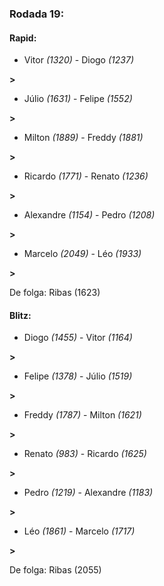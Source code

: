 ### Rodada 19:

#### Rapid:

* Vitor *(1320)*     -     Diogo *(1237)*

 **>** 
* Júlio *(1631)*     -     Felipe *(1552)*

 **>** 
* Milton *(1889)*     -     Freddy *(1881)*

 **>** 
* Ricardo *(1771)*     -     Renato *(1236)*

 **>** 
* Alexandre *(1154)*     -     Pedro *(1208)*

 **>** 
* Marcelo *(2049)*     -     Léo *(1933)*

 **>** 

De folga: Ribas (1623)

#### Blitz:

* Diogo *(1455)*     -     Vitor *(1164)*

 **>** 
* Felipe *(1378)*     -     Júlio *(1519)*

 **>** 
* Freddy *(1787)*     -     Milton *(1621)*

 **>** 
* Renato *(983)*     -     Ricardo *(1625)*

 **>** 
* Pedro *(1219)*     -     Alexandre *(1183)*

 **>** 
* Léo *(1861)*     -     Marcelo *(1717)*

 **>** 

De folga: Ribas (2055)

